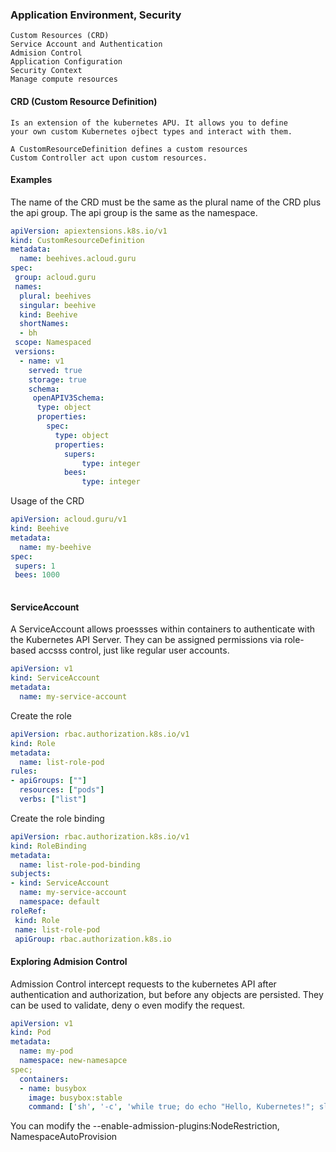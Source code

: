 ### Application Environment, Security

    Custom Resources (CRD)
    Service Account and Authentication
    Admision Control
    Application Configuration
    Security Context
    Manage compute resources

#### CRD (Custom Resource Definition)

    Is an extension of the kubernetes APU. It allows you to define
    your own custom Kubernetes ojbect types and interact with them.
 
    A CustomResourceDefinition defines a custom resources
    Custom Controller act upon custom resources.

#### Examples

The name of the CRD must be the same as the plural name of the CRD plus
the api group. The api group is the same as the namespace.

``` yaml
apiVersion: apiextensions.k8s.io/v1
kind: CustomResourceDefinition
metadata:
  name: beehives.acloud.guru
spec:
 group: acloud.guru
 names:
  plural: beehives
  singular: beehive
  kind: Beehive
  shortNames:
  - bh
 scope: Namespaced
 versions:
  - name: v1
    served: true
    storage: true
    schema:
     openAPIV3Schema:
      type: object
      properties:
        spec:
          type: object
          properties:
            supers:
                type: integer
            bees:
                type: integer        
```    
Usage of the CRD

```yaml
apiVersion: acloud.guru/v1
kind: Beehive
metadata:
  name: my-beehive
spec:
 supers: 1
 bees: 1000
    
```

#### ServiceAccount

A ServiceAccount allows proessses within containers to 
authenticate with the Kubernetes API Server. They can be
assigned permissions via role-based accsss control, just like
regular user accounts.


```yaml
apiVersion: v1
kind: ServiceAccount
metadata:
  name: my-service-account

```
Create the role

``` yaml
apiVersion: rbac.authorization.k8s.io/v1
kind: Role
metadata:
  name: list-role-pod
rules:
- apiGroups: [""]
  resources: ["pods"]
  verbs: ["list"]
```

Create the role binding

``` yaml
apiVersion: rbac.authorization.k8s.io/v1
kind: RoleBinding
metadata:
  name: list-role-pod-binding
subjects:
- kind: ServiceAccount
  name: my-service-account
  namespace: default
roleRef:
 kind: Role
 name: list-role-pod
 apiGroup: rbac.authorization.k8s.io
``` 

#### Exploring Admision Control

Admission Control intercept requests to the kubernetes API after
authentication and authorization, but before any objects are
persisted. They can be used to validate, deny o even modify 
the request.


``` yaml
apiVersion: v1
kind: Pod
metadata:
  name: my-pod
  namespace: new-namesapce
spec;   
  containers:
  - name: busybox
    image: busybox:stable
    command: ['sh', '-c', 'while true; do echo "Hello, Kubernetes!"; sleep 5; done
``` 

You can modify the --enable-admission-plugins:NodeRestriction, NamespaceAutoProvision





